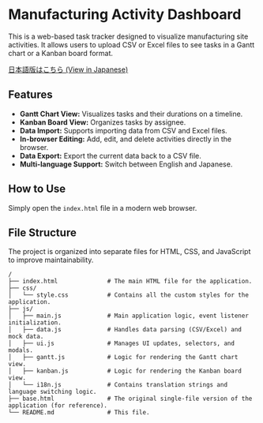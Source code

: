 # Manufacturing Activity Dashboard

This is a web-based task tracker designed to visualize manufacturing site activities. It allows users to upload CSV or Excel files to see tasks in a Gantt chart or a Kanban board format.

[日本語版はこちら (View in Japanese)](README_JP.md)

## Features

*   **Gantt Chart View:** Visualizes tasks and their durations on a timeline.
*   **Kanban Board View:** Organizes tasks by assignee.
*   **Data Import:** Supports importing data from CSV and Excel files.
*   **In-browser Editing:** Add, edit, and delete activities directly in the browser.
*   **Data Export:** Export the current data back to a CSV file.
*   **Multi-language Support:** Switch between English and Japanese.

## How to Use

Simply open the `index.html` file in a modern web browser.

## File Structure

The project is organized into separate files for HTML, CSS, and JavaScript to improve maintainability.

```
/
├── index.html              # The main HTML file for the application.
├── css/
│   └── style.css           # Contains all the custom styles for the application.
├── js/
│   ├── main.js             # Main application logic, event listener initialization.
│   ├── data.js             # Handles data parsing (CSV/Excel) and mock data.
│   ├── ui.js               # Manages UI updates, selectors, and modals.
│   ├── gantt.js            # Logic for rendering the Gantt chart view.
│   ├── kanban.js           # Logic for rendering the Kanban board view.
│   └── i18n.js             # Contains translation strings and language switching logic.
├── base.html               # The original single-file version of the application (for reference).
└── README.md               # This file.
```
